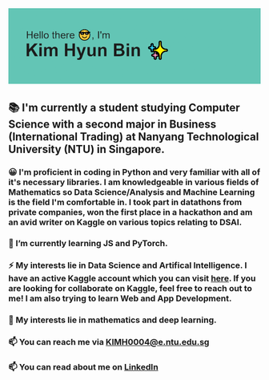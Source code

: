 <img src="https://github.com/vanilladucky/vanilladucky/blob/main/header.png?raw=true">

<!--
**vanilladucky/vanilladucky** is a ✨ _special_ ✨ repository because its `README.md` (this file) appears on your GitHub profile.

Here are some ideas to get you started:

- 🔭 I’m currently working on ...
- 🌱 I’m currently learning ...
- 👯 I’m looking to collaborate on ...
- 🤔 I’m looking for help with ...
- 💬 Ask me about ...
- 📫 How to reach me: ...
- 😄 Pronouns: ...
- ⚡ Fun fact: ...
-->

## 📚 I'm currently a student studying Computer Science with a second major in Business (International Trading) at Nanyang Technological University (NTU) in Singapore. 
### 😀 I'm proficient in coding in Python and very familiar with all of it's necessary libraries. I am knowledgeable in various fields of Mathematics so Data Science/Analysis and Machine Learning is the field I'm comfortable in. I took part in datathons from private companies, won the first place in a hackathon and am an avid writer on Kaggle on various topics relating to DSAI.
### 🌱 I’m currently learning JS and PyTorch.
### ⚡ My interests lie in Data Science and Artifical Intelligence. I have an active Kaggle account which you can visit <a href="https://www.kaggle.com/kimmik123" target="_blank">here</a>. If you are looking for collaborate on Kaggle, feel free to reach out to me! I am also trying to learn Web and App Development. 
### 🧨 My interests lie in mathematics and deep learning. 
### 📫 You can reach me via KIMH0004@e.ntu.edu.sg
### 📫 You can read about me on <a href='https://www.linkedin.com/in/hyun-bin-kim-891a32202/' target='_blank'>LinkedIn</a>

